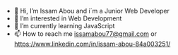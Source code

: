 - 👋 Hi, I’m Issam Abou and i´m a Junior Web Developer
- 👀 I’m interested in Web Development
- 🌱 I’m currently learning JavaScript
- 📫 How to reach me issamabou77@gmail.com or https://www.linkedin.com/in/issam-abou-84a003251/


